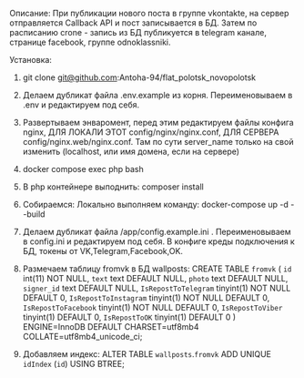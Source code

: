 Описание:
При публикации нового поста в группе vkontakte, на сервер отправляется Callback API и пост записывается в БД.
Затем по расписанию crone - запись из БД публикуется в telegram канале, странице facebook, группе odnoklassniki.

Установка:
1. git clone git@github.com:Antoha-94/flat_polotsk_novopolotsk

2. Делаем дубликат файла .env.example из корня. Переименовываем в .env и редактируем под себя.

3. Развертываем энваромент, перед этим редактируем файлы конфига nginx, ДЛЯ ЛОКАЛИ ЭТОТ config/nginx/nginx.conf, ДЛЯ СЕРВЕРА config/nginx.web/nginx.conf. Там по сути server_name только на свой изменить (localhost, или имя домена, если на сервере)

4. docker compose exec php bash
5. В php контейнере выподнить: composer install 

6. Собираемся: 
Локально выполняем команду: docker-compose up -d --build

7. Делаем дубликат файла /app/config.example.ini . Переименовываем в config.ini и редактируем под себя. В конфиге креды подключения к БД, токены от VK,Telegram,Facebook,OK.

8. Размечаем таблицу fromvk в БД wallposts:
CREATE TABLE `fromvk` (
  `id` int(11) NOT NULL,
  `text` text DEFAULT NULL,
  `photo` text DEFAULT NULL,
  `signer_id` text DEFAULT NULL,
  `IsRepostToTelegram` tinyint(1) NOT NULL DEFAULT 0,
  `IsRepostToInstagram` tinyint(1) NOT NULL DEFAULT 0,
  `IsRepostToFacebook` tinyint(1) NOT NULL DEFAULT 0,
  `IsRepostToViber` tinyint(1) DEFAULT 0,
  `IsRepostToOK` tinyint(1) DEFAULT 0
) ENGINE=InnoDB DEFAULT CHARSET=utf8mb4 COLLATE=utf8mb4_unicode_ci;

9. Добавляем индекс: ALTER TABLE `wallposts`.`fromvk` ADD UNIQUE `idIndex` (`id`) USING BTREE;
